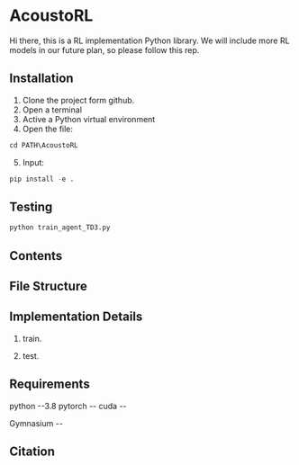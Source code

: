 # AcoustoRL

Hi there, this is a RL implementation Python library.  We will include more RL models in our future plan, so please follow this rep.

## Installation

1. Clone the project form github.
2. Open a terminal
3. Active a Python virtual environment
4. Open the file:
~~~python
cd PATH\AcoustoRL
~~~

5. Input:
~~~python
pip install -e .
~~~

## Testing
~~~python
python train_agent_TD3.py
~~~

## Contents





## File Structure

## Implementation Details
1. train.


2. test.



## Requirements
python --3.8
pytorch --
cuda --

Gymnasium --



## Citation
